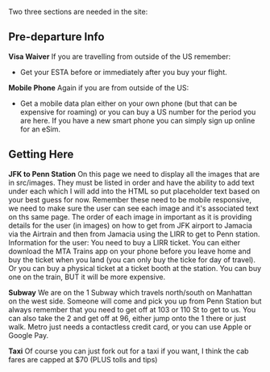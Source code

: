 Two three sections are needed in the site:

## Pre-departure Info
**Visa Waiver**
If you are travelling from outside of the US remember:
- Get your ESTA before or immediately after you buy your flight. 

**Mobile Phone** 
Again if you are from outside of the US:
- Get a mobile data plan either on your own phone (but that can be expensive for roaming) or you can buy a US number for the period you are here. If you have a new smart phone you can simply sign up online for an eSim. 

## Getting Here
**JFK to Penn Station**
On this page we need to display all the images that are in src/images. They must be listed in order and have the ability to add text under each which I will add into the HTML so put placeholder text based on your best guess for now. Remember these need to be mobile responsive, we need to make sure the user can see each image and it's associated text on ths same page. The order of each image in important as it is providing details for the user (in images) on how to get from JFK airport to Jamacia via the Airtrain and then from Jamacia using the LIRR to get to Penn station. 
Information for the user: You need to buy a LIRR ticket. You can either download the MTA Trains app on your phone before you leave home and buy the ticket when you land (you can only buy the ticke for day of travel). Or you can buy a physical ticket at a ticket booth at the station. You can buy one on the train, BUT it will be more expensive. 

**Subway**
We are on the 1 Subway which travels north/south on Manhattan on the west side. Someone will come and pick you up from Penn Station but always remember that you need to get off at 103 or 110 St to get to us. You can also take the 2 and get off at 96, either jump onto the 1 there or just walk. 
Metro just needs a contactless credit card, or you can use Apple or Google Pay. 

**Taxi**
Of course you can just fork out for a taxi if you want, I think the cab fares are capped at $70 (PLUS tolls and tips)

